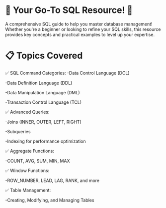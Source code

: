 # 🚀 Your Go-To SQL Resource! 🌟
A comprehensive SQL guide to help you master database management! Whether you're a beginner or looking to refine your SQL skills, this resource provides key concepts and practical examples to level up your expertise.

# 📋 Topics Covered

✅ SQL Command Categories:
  -Data Control Language (DCL)
  
  -Data Definition Language (DDL)

  -Data Manipulation Language (DML)

  -Transaction Control Language (TCL)

✅ Advanced Queries:

  -Joins (INNER, OUTER, LEFT, RIGHT)
  
  -Subqueries
  
  -Indexing for performance optimization

✅ Aggregate Functions:

  -COUNT, AVG, SUM, MIN, MAX

✅ Window Functions:

  -ROW_NUMBER, LEAD, LAG, RANK, and more

✅ Table Management:

  -Creating, Modifying, and Managing Tables
